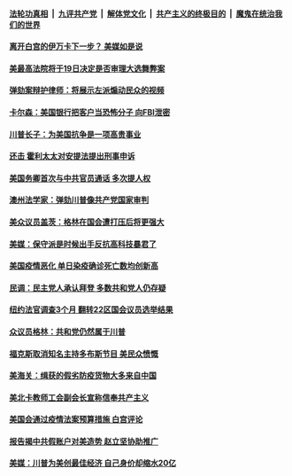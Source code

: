 

####  [法轮功真相](../../../../basic/blob/master/README.md?t=02072231) &nbsp;|&nbsp; [九评共产党](../../../../9ping.md/blob/master/README.md?t=02072231) &nbsp;|&nbsp; [解体党文化](../../../../jtdwh.md/blob/master/README.md?t=02072231)  &nbsp;|&nbsp; [共产主义的终极目的](../../../../gczydzjmd.md/blob/master/README.md?t=02072231) &nbsp;|&nbsp; [魔鬼在统治我们的世界](../../../../mgztzwmdsj.md/blob/master/README.md?t=02072231) 

#### [离开白宫的伊万卡下一步？ 美媒如是说](../pages/soh6/471941.md?t=02072231) 
#### [美最高法院将于19日决定是否审理大选舞弊案](../pages/soh6/471932.md?t=02072231) 
#### [弹劾案辩护律师：将展示左派煽动民众的视频](../pages/soh6/471881.md?t=02072231) 
#### [卡尔森：美国银行把客户当恐怖分子 向FBI泄密](../pages/soh6/471887.md?t=02072231) 
#### [川普长子：为美国抗争是一项高贵事业](../pages/soh6/471830.md?t=02072231) 
#### [还击 霍利太太对安提法提出刑事申诉](../pages/soh6/471884.md?t=02072231) 
#### [美国务卿首次与中共官员通话 多次提人权](../pages/soh6/471821.md?t=02072231) 
#### [澳州法学家：弹劾川普像共产党国家审判](../pages/soh6/471809.md?t=02072231) 
#### [美众议员盖茨：格林在国会遭打压后将更强大](../pages/soh6/471803.md?t=02072231) 
#### [美媒：保守派是时候出手反抗高科技暴君了](../pages/soh6/471794.md?t=02072231) 
#### [美国疫情恶化 单日染疫确诊死亡数均创新高](../pages/soh6/471773.md?t=02072231) 
#### [民调：民主党人承认拜登 多数共和党人仍存疑](../pages/soh6/471629.md?t=02072231) 
#### [纽约法官调查3个月 翻转22区国会议员选举结果 ](../pages/soh6/471536.md?t=02072231) 
#### [众议员格林：共和党仍然属于川普](../pages/soh6/471542.md?t=02072231) 
#### [福克斯取消知名主持多布斯节目 美民众愤慨](../pages/soh6/471545.md?t=02072231) 
#### [美海关：缉获的假劣防疫货物大多来自中国](../pages/soh6/471491.md?t=02072231) 
#### [美北卡教师工会副会长宣称信奉共产主义](../pages/soh6/471524.md?t=02072231) 
#### [美国会通过疫情法案预算措施 白宫评论](../pages/soh6/471521.md?t=02072231) 
#### [报告揭中共假账户对美造势 赵立坚协助推广](../pages/soh6/471485.md?t=02072231) 
#### [美媒：川普为美创最佳经济 自己身价却缩水20亿](../pages/soh6/471497.md?t=02072231) 
